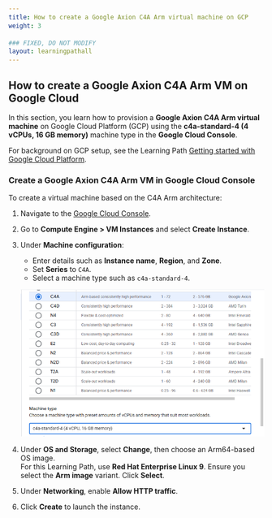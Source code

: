 ```yaml
---
title: How to create a Google Axion C4A Arm virtual machine on GCP 
weight: 3

### FIXED, DO NOT MODIFY
layout: learningpathall
---
```


## How to create a Google Axion C4A Arm VM on Google Cloud

In this section, you learn how to provision a **Google Axion C4A Arm virtual machine** on Google Cloud Platform (GCP) using the **c4a-standard-4 (4 vCPUs, 16 GB memory)** machine type in the **Google Cloud Console**.  

For background on GCP setup, see the Learning Path [Getting started with Google Cloud Platform](https://learn.arm.com/learning-paths/servers-and-cloud-computing/csp/google/).

### Create a Google Axion C4A Arm VM in Google Cloud Console

To create a virtual machine based on the C4A Arm architecture:
1. Navigate to the [Google Cloud Console](https://console.cloud.google.com/).
2. Go to **Compute Engine > VM Instances** and select **Create Instance**. 
3. Under **Machine configuration**:
   - Enter details such as **Instance name**, **Region**, and **Zone**.
   - Set **Series** to `C4A`.
   - Select a machine type such as `c4a-standard-4`.

   ![Create a Google Axion C4A Arm virtual machine in the Google Cloud Console with c4a-standard-4 selected alt-text#center](./image1.png "Google Cloud Console – creating a Google Axion C4A Arm virtual machine")

4. Under **OS and Storage**, select **Change**, then choose an Arm64-based OS image.  
   For this Learning Path, use **Red Hat Enterprise Linux 9**. Ensure you select the **Arm image** variant. Click **Select**.
5. Under **Networking**, enable **Allow HTTP traffic**.
6. Click **Create** to launch the instance.
